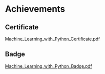 

# Achievements
## Certificate
[Machine_Learning_with_Python_Certificate.pdf](https://prod-files-secure.s3.us-west-2.amazonaws.com/03e82b26-cccb-4906-bb56-adabcbdc0655/0f35a87e-0c16-48ac-af62-4e4cc34c6a19/Machine_Learning_with_Python_Certificate.pdf?X-Amz-Algorithm=AWS4-HMAC-SHA256&X-Amz-Content-Sha256=UNSIGNED-PAYLOAD&X-Amz-Credential=ASIAZI2LB4663NVHUK5H%2F20250130%2Fus-west-2%2Fs3%2Faws4_request&X-Amz-Date=20250130T081821Z&X-Amz-Expires=3600&X-Amz-Security-Token=IQoJb3JpZ2luX2VjEJb%2F%2F%2F%2F%2F%2F%2F%2F%2F%2FwEaCXVzLXdlc3QtMiJIMEYCIQDQofamlYEiWxolCehZhv3G4pgFZzTsAuyCySQbpAbcwgIhAJrchdcTkQYpVRHFNgl6YcNU6ro0I%2FRZH9aZsJRw%2FbbuKogECJ%2F%2F%2F%2F%2F%2F%2F%2F%2F%2F%2FwEQABoMNjM3NDIzMTgzODA1IgyHvkOf6qLJAon9fTkq3APfDJE7kdPk%2FU7pypnvAetiiO4dTsYxTIXm3p6JvCVe1eS%2F2vO%2FSLRdqu8fq%2Ftwqt0rbYeP6q%2BtOEaeQ3N3SvdhrOPd5dh98WfjbylnEtY96qozizl7XdNNEtLK43BwsE27bGHp%2FqVpZNnKi6oljyiv7e0kwr%2BB2%2BM9qEHx%2Bs%2B5H%2FkoApL1c2%2B%2BnVUGAD8wU6sLLMoXKbrwsiAVE3LJv2luIothcf8zUBvcN6nOH62wrYus2kLYaULx%2FyFpjz5Njqly1%2BVFbvixgq%2F5fah8u2yh5aUD63hGWeVzLQAU399Wh99uBd%2FN6We%2BtVRHuc18OzT9ymc8ElT1RzW1%2FFSOAdsKLHCFFJkAh92I6zTkq8SrqQSsPP0qDjj4DHsJWMfheXcy6w7ChyD5Ijg7spPgs3t6cBE3XYqrZ2JhI2b8WowlmaEnQWoB8HNslol%2BNwq7cPXW6TwLBXprD0zHjOrM1Z%2Fjvf5hq5INpoeJ6EjQEcgd47y0lEQ8QcWdl1pWBwItBla4s0DDxaefNm75RCR1cFE61KY1WpQsQIY9SctOiYS0ZUxqrR7qCy3xTc9BGAHREwjipNuoQzTueelSbos1xrbwpvokidtGkMdTFRnYE5xX%2FmsGYsvbfOxSd6UrbTDRpOy8BjqkAXkP60LCydNuHRExVPJAl0c4UpLqshTBmgYub%2BTs54LFalJ60ivr6LIkQdnEbXXMlrKGkfO7PURDQxfA%2B24m%2FYht5PQeVMyyT03eYPEJmuvhnfYOaBRfYOKnWzZdM6v%2FbzXyRW5RSYLe%2FK3P%2FZxk9%2BoB1UPXufzH6bOz%2BMceOAF%2BYWmUs8P2KI6o6YVAcZZsYi%2B%2BpsEIQy6DdKef5ttnAzZj6YvA&X-Amz-Signature=23a3a7209a5cb146d00f82749f2a1b7fd6b851aea25f744c9b2c37ea8c4e433f&X-Amz-SignedHeaders=host&x-id=GetObject)
## Badge
[Machine_Learning_with_Python_Badge.pdf](https://prod-files-secure.s3.us-west-2.amazonaws.com/03e82b26-cccb-4906-bb56-adabcbdc0655/ff622a22-73d6-44e3-9c7b-e89a8e61b7aa/Machine_Learning_with_Python_Badge.pdf?X-Amz-Algorithm=AWS4-HMAC-SHA256&X-Amz-Content-Sha256=UNSIGNED-PAYLOAD&X-Amz-Credential=ASIAZI2LB4663NVHUK5H%2F20250130%2Fus-west-2%2Fs3%2Faws4_request&X-Amz-Date=20250130T081821Z&X-Amz-Expires=3600&X-Amz-Security-Token=IQoJb3JpZ2luX2VjEJb%2F%2F%2F%2F%2F%2F%2F%2F%2F%2FwEaCXVzLXdlc3QtMiJIMEYCIQDQofamlYEiWxolCehZhv3G4pgFZzTsAuyCySQbpAbcwgIhAJrchdcTkQYpVRHFNgl6YcNU6ro0I%2FRZH9aZsJRw%2FbbuKogECJ%2F%2F%2F%2F%2F%2F%2F%2F%2F%2F%2FwEQABoMNjM3NDIzMTgzODA1IgyHvkOf6qLJAon9fTkq3APfDJE7kdPk%2FU7pypnvAetiiO4dTsYxTIXm3p6JvCVe1eS%2F2vO%2FSLRdqu8fq%2Ftwqt0rbYeP6q%2BtOEaeQ3N3SvdhrOPd5dh98WfjbylnEtY96qozizl7XdNNEtLK43BwsE27bGHp%2FqVpZNnKi6oljyiv7e0kwr%2BB2%2BM9qEHx%2Bs%2B5H%2FkoApL1c2%2B%2BnVUGAD8wU6sLLMoXKbrwsiAVE3LJv2luIothcf8zUBvcN6nOH62wrYus2kLYaULx%2FyFpjz5Njqly1%2BVFbvixgq%2F5fah8u2yh5aUD63hGWeVzLQAU399Wh99uBd%2FN6We%2BtVRHuc18OzT9ymc8ElT1RzW1%2FFSOAdsKLHCFFJkAh92I6zTkq8SrqQSsPP0qDjj4DHsJWMfheXcy6w7ChyD5Ijg7spPgs3t6cBE3XYqrZ2JhI2b8WowlmaEnQWoB8HNslol%2BNwq7cPXW6TwLBXprD0zHjOrM1Z%2Fjvf5hq5INpoeJ6EjQEcgd47y0lEQ8QcWdl1pWBwItBla4s0DDxaefNm75RCR1cFE61KY1WpQsQIY9SctOiYS0ZUxqrR7qCy3xTc9BGAHREwjipNuoQzTueelSbos1xrbwpvokidtGkMdTFRnYE5xX%2FmsGYsvbfOxSd6UrbTDRpOy8BjqkAXkP60LCydNuHRExVPJAl0c4UpLqshTBmgYub%2BTs54LFalJ60ivr6LIkQdnEbXXMlrKGkfO7PURDQxfA%2B24m%2FYht5PQeVMyyT03eYPEJmuvhnfYOaBRfYOKnWzZdM6v%2FbzXyRW5RSYLe%2FK3P%2FZxk9%2BoB1UPXufzH6bOz%2BMceOAF%2BYWmUs8P2KI6o6YVAcZZsYi%2B%2BpsEIQy6DdKef5ttnAzZj6YvA&X-Amz-Signature=e68b2261150687cedfa78d501150a3aa55065c0c9bfdb39ba3f5a3e0f3f3a558&X-Amz-SignedHeaders=host&x-id=GetObject)